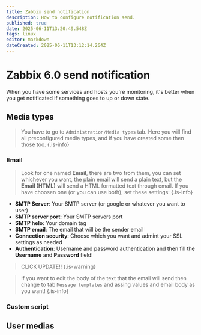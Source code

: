 ```yaml
---
title: Zabbix send notification
description: How to configure notification send.
published: true
date: 2025-06-11T13:20:49.548Z
tags: linux
editor: markdown
dateCreated: 2025-06-11T13:12:14.264Z
---
```


# Zabbix 6.0 send notification

When you have some services and hosts you're monitoring, it's better when you get notificated if something goes to up or down state.

## Media types

> You have to go to `Administration/Media types` tab. Here you will find all preconfigured media types, and if you have created some then those too.
{.is-info}

### Email
> Look for one named **Email**, there are two from them, you can set whichever you want, the plain email will send a plain text, but the **Email (HTML)** will send a HTML formatted text through email. If you have choosen one (or you can use both), set these settings:
{.is-info}

- **SMTP Server**: Your SMTP server (or google or whatever you want to user)
- **SMTP server port**: Your SMTP servers port
- **SMTP helo**: Your domain tag
- **SMTP email**: The email that will be the sender email
- **Connection security**: Choose which you want and admint your SSL settings as needed
- **Authentication**: Username and password authentication and then fill the **Username** and **Password** field!

> CLICK UPDATE!!
{.is-warning}

> If you want to edit the body of the text that the email will send then change to tab `Message templates` and assing values and email body as you want!
{.is-info}


### Custom script


## User medias
